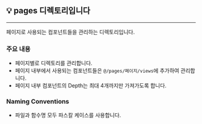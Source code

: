 ## 💡 pages 디렉토리입니다

---

페이지로 사용되는 컴포넌트들을 관리하는 디렉토리입니다.

### 주요 내용

- 페이지별로 디렉토리를 관리합니다.
- 페이지 내부에서 사용되는 컴포넌트들은 `@/pages/페이지/views`에 추가하여 관리합니다.
- 페이지 내부 컴포넌트의 Depth는 최대 4개까지만 가져가도록 합니다.

### Naming Conventions

- 파일과 함수명 모두 파스칼 케이스를 사용합니다.
